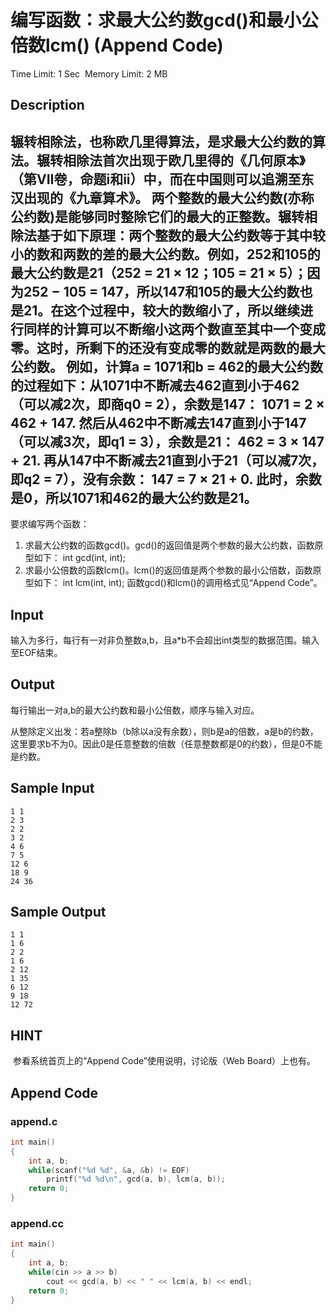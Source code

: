 # 编写函数：求最大公约数gcd()和最小公倍数lcm() (Append Code)
Time Limit: 1 Sec  Memory Limit: 2 MB


## Description
辗转相除法，也称欧几里得算法，是求最大公约数的算法。辗转相除法首次出现于欧几里得的《几何原本》（第VII卷，命题i和ii）中，而在中国则可以追溯至东汉出现的《九章算术》。
两个整数的最大公约数(亦称公约数)是能够同时整除它们的最大的正整数。辗转相除法基于如下原理：两个整数的最大公约数等于其中较小的数和两数的差的最大公约数。例如，252和105的最大公约数是21（252 = 21 × 12；105 = 21 × 5）；因为252 − 105 = 147，所以147和105的最大公约数也是21。在这个过程中，较大的数缩小了，所以继续进行同样的计算可以不断缩小这两个数直至其中一个变成零。这时，所剩下的还没有变成零的数就是两数的最大公约数。
例如，计算a = 1071和b = 462的最大公约数的过程如下：从1071中不断减去462直到小于462（可以减2次，即商q0 = 2），余数是147：
1071 = 2 × 462 + 147.
然后从462中不断减去147直到小于147（可以减3次，即q1 = 3），余数是21：
462 = 3 × 147 + 21.
再从147中不断减去21直到小于21（可以减7次，即q2 = 7），没有余数：
147 = 7 × 21 + 0.
此时，余数是0，所以1071和462的最大公约数是21。
-----------------------------------------------------------------------------
要求编写两个函数：
1. 求最大公约数的函数gcd()。gcd()的返回值是两个参数的最大公约数，函数原型如下：
int gcd(int, int);
2. 求最小公倍数的函数lcm()。lcm()的返回值是两个参数的最小公倍数，函数原型如下：
int lcm(int, int);
函数gcd()和lcm()的调用格式见“Append Code”。



## Input
输入为多行，每行有一对非负整数a,b，且a*b不会超出int类型的数据范围。输入至EOF结束。

## Output
每行输出一对a,b的最大公约数和最小公倍数，顺序与输入对应。

从整除定义出发：若a整除b（b除以a没有余数），则b是a的倍数，a是b的约数，这里要求b不为0。因此0是任意整数的倍数（任意整数都是0的约数），但是0不能是约数。

## Sample Input
```
1 1
2 3
2 2
3 2
4 6
7 5
12 6
18 9
24 36
```
## Sample Output
```
1 1
1 6
2 2
1 6
2 12
1 35
6 12
9 18
12 72

```

## HINT
 参看系统首页上的“Append Code”使用说明，讨论版（Web Board）上也有。

## Append Code
### append.c
```c
int main()
{
    int a, b;
    while(scanf("%d %d", &a, &b) != EOF)
        printf("%d %d\n", gcd(a, b), lcm(a, b));
    return 0;
}
```
### append.cc
```cpp
int main()
{
    int a, b;
    while(cin >> a >> b)
        cout << gcd(a, b) << " " << lcm(a, b) << endl;
    return 0;
}
```
